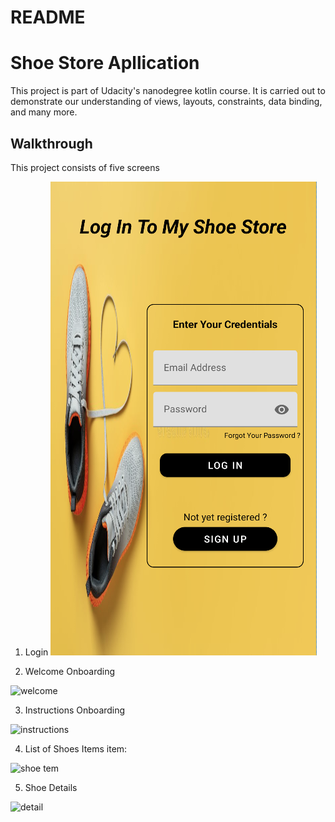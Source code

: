 # README

# Shoe Store Apllication

This project is part of Udacity's nanodegree kotlin course.
It is carried out to demonstrate our understanding of views, layouts, constraints, data binding, and many more.

## Walkthrough

This project consists of five screens

1. Login
![](app/src/Screenshots/login.png)


2. Welcome Onboarding
<img width="175" alt="welcome" src="https://user-images.githubusercontent.com/74051160/209482206-6b7fdd36-eb79-4d1b-a9c7-47a1bb4a2dd7.png">


3. Instructions Onboarding
<img width="270" alt="instructions" src="https://user-images.githubusercontent.com/74051160/209482203-e0ae0fe5-1743-464f-8ced-022e893903fb.png">



4. List of Shoes Items
item:
<img width="272" alt="shoe tem" src="https://user-images.githubusercontent.com/74051160/209482200-abaf9404-38cc-4edb-b15f-1afc7f3cf93c.png">



5. Shoe Details
<img width="271" alt="detail" src="https://user-images.githubusercontent.com/74051160/209482210-798ef778-5f22-4d1d-9301-a1175ebbcdc4.png">
 
